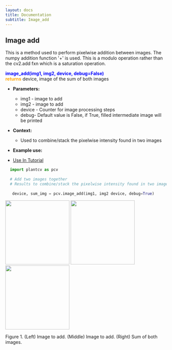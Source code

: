 ```yaml
---
layout: docs
title: Documentation
subtitle: Image_add
---
```


## Image add

This is a method used to perform pixelwise addition between images. The numpy addition function '+' is used. This is a modulo operation rather than the cv2.add fxn which is a saturation operation.

<font color='blue'>**image_add(img1, img2, device, debug=False)**</font><br>
<font color='orange'>**returns**</font> device, image of the sum of both images

    
- **Parameters:**   
  - img1 - image to add
  - img2 - image to add
  - device - Counter for image processing steps
  - debug- Default value is False, if True, filled intermediate image will be printed

- **Context:**  
  - Used to combine/stack the pixelwise intensity found in two images

- **Example use:**  

 - [Use In Tutorial](http://plantcv.danforthcenter.org/pages/documentation/function_docs/vis_tutorial.html)
 
  ```python
    import plantcv as pcv
    
    # Add two images together
    # Results to combine/stack the pixelwise intensity found in two images
    
     device, sum_img = pcv.image_add(img1, img2 device, debug=True)

  ```
  <a href="{{site.baseurl}}/img/documentation_images/image_add/6_sb_img_dx_1_dy_0_k_1.png" target="_blank">
  <img src="{{site.baseurl}}/img/documentation_images/image_add/6_sb_img_dx_1_dy_0_k_1.png" width="200"></a>
  <a href="{{site.baseurl}}/img/documentation_images/image_add/7_sb_img_dx_0_dy_1_k_1.png" target="_blank">
  <img src="{{site.baseurl}}/img/documentation_images/image_add/7_sb_img_dx_0_dy_1_k_1.png" width="200"></a>
  <a href="{{site.baseurl}}/img/documentation_images/image_add/8_added.png" target="_blank">
  <img src="{{site.baseurl}}/img/documentation_images/image_add/8_added.png" width="200"></a>
 
  Figure 1. (Left) Image to add. (Middle) Image to add. (Right) Sum of both images.  
 

